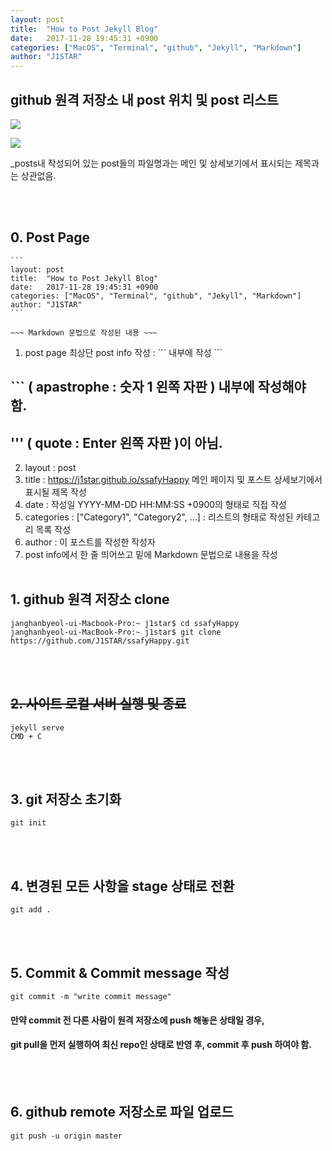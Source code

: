 ```yaml
---
layout: post
title:  "How to Post Jekyll Blog"
date:   2017-11-28 19:45:31 +0900
categories: ["MacOS", "Terminal", "github", "Jekyll", "Markdown"]
author: "J1STAR"
---
```


## github 원격 저장소 내 post 위치 및 post 리스트

![](https://github.com/J1STAR/ssafyHappy/blob/master/resources/2018-12-31/%EC%8A%A4%ED%81%AC%EB%A6%B0%EC%83%B7%202018-12-31%20%EC%98%A4%ED%9B%84%208.18.01.png?raw=true)

![](https://github.com/J1STAR/ssafyHappy/blob/master/resources/2018-12-31/%EC%8A%A4%ED%81%AC%EB%A6%B0%EC%83%B7%202018-12-31%20%EC%98%A4%ED%9B%84%208.18.40.png?raw=true)

_posts내 작성되어 있는 post들의 파일명과는 메인 및 상세보기에서 표시되는 제목과는 상관없음.

<br>

<br>

## 0. Post Page

```
​```
layout: post
title:  "How to Post Jekyll Blog"
date:   2017-11-28 19:45:31 +0900
categories: ["MacOS", "Terminal", "github", "Jekyll", "Markdown"]
author: "J1STAR"
​```

~~~ Markdown 문법으로 작성된 내용 ~~~
```

1. post page 최상단 post info 작성 : \`\`\` 내부에 작성 \`\`\`<br>
## \`\`\` ( apastrophe : 숫자 1 왼쪽 자판 ) 내부에 작성해야 함.<br>
## ''' ( quote : Enter 왼쪽 자판 )이 아님.<br>
2. layout : post
3. title : https://j1star.github.io/ssafyHappy 메인 페이지 및 포스트 상세보기에서 표시될 제목 작성
4. date : 작성일 YYYY-MM-DD HH:MM:SS +0900의 형태로 직접 작성
5. categories : ["Category1", "Category2", ...] : 리스트의 형태로 작성된 카테고리 목록 작성
6. author : 이 포스트를 작성한 작성자
7. post info에서 한 줄 띄어쓰고 밑에 Markdown 문법으로 내용을 작성
<br><br>

## 1. github 원격 저장소 clone

```
janghanbyeol-ui-Macbook-Pro:~ j1star$ cd ssafyHappy
janghanbyeol-ui-MacBook-Pro:~ j1star$ git clone https://github.com/J1STAR/ssafyHappy.git
```
<br><br>

## ~~2. 사이트 로컬 서버 실행 및 종료~~
```
jekyll serve
CMD + C
```
<br><br>


## 3. git 저장소 초기화
```
git init
```
<br><br>


## 4. 변경된 모든 사항을 stage 상태로 전환
```
git add .
```
<br><br>


## 5. Commit & Commit message 작성
```
git commit -m "write commit message"
```

#### 만약 commit 전 다른 사람이 원격 저장소에 push 해놓은 상태일 경우, 
#### git pull을 먼저 실행하여 최신 repo인 상태로 반영 후, commit 후 push 하여야 함.
<br><br>


## 6. github remote 저장소로 파일 업로드
```
git push -u origin master
```
<br><br>
